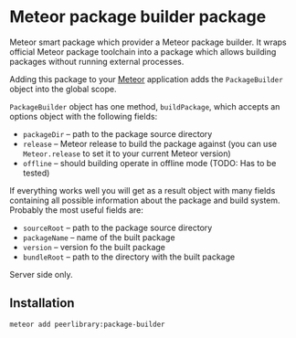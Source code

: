 Meteor package builder package 
==============================

Meteor smart package which provider a Meteor package builder. It wraps official Meteor package
toolchain into a package which allows building packages without running external processes.

Adding this package to your [Meteor](http://www.meteor.com/) application adds the `PackageBuilder` object into the global scope.

`PackageBuilder` object has one method, `buildPackage`, which accepts an options object with the following fields:

* `packageDir` – path to the package source directory
* `release` – Meteor release to build the package against (you can use `Meteor.release` to set it to your current Meteor version)
* `offline` – should building operate in offline mode (TODO: Has to be tested)

If everything works well you will get as a result object with many fields containing all possible information about the
package and build system. Probably the most useful fields are:

* `sourceRoot` – path to the package source directory
* `packageName` – name of the built package
* `version` – version fo the built package
* `bundleRoot` – path to the directory with the built package

Server side only.

Installation
------------

```
meteor add peerlibrary:package-builder
```
